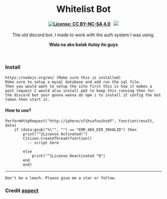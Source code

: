 <p align="center">
	<h1 align="center">
		Whitelist Bot
	</h1>
	<h4 align="center">
        <a href="https://creativecommons.org/licenses/by-nc-sa/4.0/"><img src="https://img.shields.io/badge/License-CC%20BY--NC--SA%204.0-lightgrey.svg" alt="License: CC BY-NC-SA 4.0"></img></a>
        &nbsp;
		<a href="https://discord.gg/cakRJbT79b"><img src="https://discordapp.com/api/guilds/891608460167364648/widget.png?style=shield"></img></a>
	</h4>
	<p align="center">
		The old discord bot. I made to work with the auth system I was using.
	</p>
    <p align="center">
		<b>
Wala na ako balak ituloy ito guys  
		</b> 
	</p>
</p>

<br/>




### Install
```
https://nodejs.org/en/ (Make sure this is installed)
Make sure to setup a mysql database and add run the sql file.
Then you would want to setup the site first this is how it makes a post request I would also install pm2 to keep this running then for the discord bot your gonna wanna do npm i to install it config the bot token then start it.
```
#### How to use?
```
PerformHttpRequest("http://iphere/sfihsafouihsdf", function(result, data)
    if (data:gsub("%\"", "") == "ERR_404_DIR_INVALID") then 
        print("^2License Activated!")
        Citizen.CreateThread(function()
          -- script here
     
        else
            print("^1License Deactivated ^0")
        end
        end)
```

---
	Don't be a leach. Please give me a star or follow.
	
### Credit [aspect](https://github.com/AsepctDEVS)
